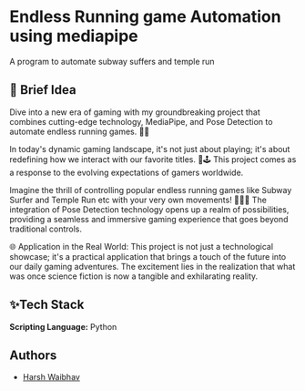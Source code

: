 # Endless Running game Automation using mediapipe
A program to automate subway suffers and temple run

## 🚀 Brief Idea
Dive into a new era of gaming with my groundbreaking project that combines cutting-edge technology, MediaPipe, and Pose Detection to automate endless running games. 🤖💃

In today's dynamic gaming landscape, it's not just about playing; it's about redefining how we interact with our favorite titles. 🚀🕹️ This project comes as a response to the evolving expectations of gamers worldwide.

Imagine the thrill of controlling popular endless running games like Subway Surfer and Temple Run etc with your very own movements! 🏃‍♂️💨 The integration of Pose Detection technology opens up a realm of possibilities, providing a seamless and immersive gaming experience that goes beyond traditional controls.

🌐 Application in the Real World:
This project is not just a technological showcase; it's a practical application that brings a touch of the future into our daily gaming adventures. The excitement lies in the realization that what was once science fiction is now a tangible and exhilarating reality.

## ✨Tech Stack

**Scripting Language:** Python

## Authors

- [Harsh Waibhav](https://www.github.com/HARSH1708V)

